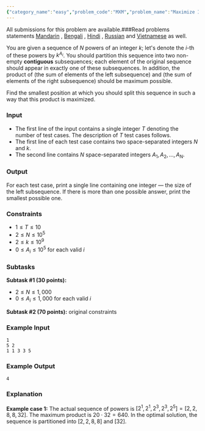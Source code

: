 ```yaml
---
{"category_name":"easy","problem_code":"MXM","problem_name":"Maximize It","languages_supported":{"0":"C","1":"CPP14","2":"JAVA","3":"PYTH","4":"PYTH 3.6","5":"PYPY","6":"CS2","7":"PAS fpc","8":"PAS gpc","9":"RUBY","10":"PHP","11":"GO","12":"NODEJS","13":"HASK","14":"rust","15":"SCALA","16":"swift","17":"D","18":"PERL","19":"FORT","20":"WSPC","21":"ADA","22":"CAML","23":"ICK","24":"BF","25":"ASM","26":"CLPS","27":"PRLG","28":"ICON","29":"SCM qobi","30":"PIKE","31":"ST","32":"NICE","33":"LUA","34":"BASH","35":"NEM","36":"LISP sbcl","37":"LISP clisp","38":"SCM guile","39":"JS","40":"ERL","41":"TCL","42":"kotlin","43":"PERL6","44":"TEXT","45":"SCM chicken","46":"PYP3","47":"CLOJ","48":"COB","49":"FS"},"max_timelimit":1,"source_sizelimit":50000,"problem_author":"nots0fast","problem_tester":null,"date_added":"21-11-2018","tags":{"0":"binary","1":"easy","2":"ltime66","3":"nots0fast"},"editorial_url":"https://discuss.codechef.com/problems/MXM","time":{"view_start_date":1543078801,"submit_start_date":1543078801,"visible_start_date":1543078801,"end_date":1735669800},"is_direct_submittable":false,"layout":"problem"}
---
```

<span class="solution-visible-txt">All submissions for this problem are available.</span>###Read problems statements [Mandarin](http://www.codechef.com/download/translated/LTIME66/mandarin/MXM.pdf) , [Bengali](http://www.codechef.com/download/translated/LTIME66/bengali/MXM.pdf) , [Hindi](http://www.codechef.com/download/translated/LTIME66/hindi/MXM.pdf) , [Russian](http://www.codechef.com/download/translated/LTIME66/russian/MXM.pdf) and [Vietnamese](http://www.codechef.com/download/translated/LTIME66/vietnamese/MXM.pdf) as well.

You are given a sequence of $N$ powers of an integer $k$; let's denote the $i$-th of these powers by $k^{A_i}$. You should partition this sequence into two non-empty **contiguous** subsequences; each element of the original sequence should appear in exactly one of these subsequences. In addition, the product of (the sum of elements of the left subsequence) and (the sum of elements of the right subsequence) should be maximum possible.

Find the smallest position at which you should split this sequence in such a way that this product is maximized.

### Input
- The first line of the input contains a single integer $T$ denoting the number of test cases. The description of $T$ test cases follows.
- The first line of each test case contains two space-separated integers $N$ and $k$.
- The second line contains $N$ space-separated integers $A_1, A_2, \dots, A_N$.

### Output
For each test case, print a single line containing one integer — the size of the left subsequence. If there is more than one possible answer, print the smallest possible one.

### Constraints 
- $1 \le T \le 10$
- $2 \le N \le 10^5$
- $2 \le k \le 10^9$
- $0 \le A_i \le 10^5$ for each valid $i$

### Subtasks
**Subtask #1 (30 points):**
- $2 \le N \le 1,000$
- $0 \le A_i \le 1,000$ for each valid $i$

**Subtask #2 (70 points):** original constraints

### Example Input
```
1
5 2
1 1 3 3 5
```

### Example Output
```
4
```

### Explanation
**Example case 1:** The actual sequence of powers is $[2^1, 2^1, 2^3, 2^3, 2^5] = [2, 2, 8, 8, 32]$. The maximum product is $20 \cdot 32 = 640$. In the optimal solution, the sequence is partitioned into $[2, 2, 8, 8]$ and $[32]$.
